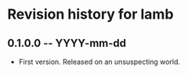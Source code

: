 # Revision history for lamb

## 0.1.0.0 -- YYYY-mm-dd

* First version. Released on an unsuspecting world.
